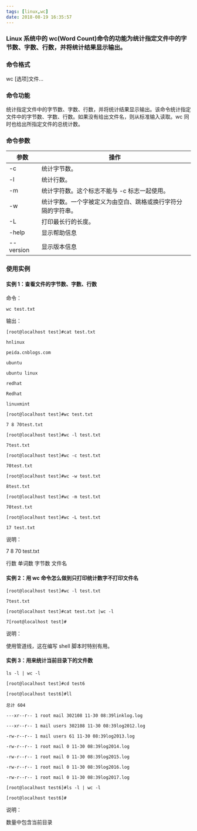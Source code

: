 ```yaml
---
tags: [linux,wc]
date: 2018-08-19 16:35:57
---
```


### Linux 系统中的 wc(Word Count)命令的功能为统计指定文件中的字节数、字数、行数，并将统计结果显示输出。

### 命令格式

wc [选项]文件...

### 命令功能

统计指定文件中的字节数、字数、行数，并将统计结果显示输出。该命令统计指定文件中的字节数、字数、行数。如果没有给出文件名，则从标准输入读取。wc 同时也给出所指定文件的总统计数。

### 命令参数

| 参数      | 操作                                                         |
| --------- | ------------------------------------------------------------ |
| -c        | 统计字节数。                                                 |
| -l        | 统计行数。                                                   |
| -m        | 统计字符数。这个标志不能与 -c 标志一起使用。                 |
| -w        | 统计字数。一个字被定义为由空白、跳格或换行字符分隔的字符串。 |
| -L        | 打印最长行的长度。                                           |
| -help     | 显示帮助信息                                                 |
| --version | 显示版本信息                                                 |

### 使用实例

#### 实例 1：查看文件的字节数、字数、行数

命令：

```shell
wc test.txt
```

输出：

```shell
[root@localhost test]#cat test.txt

hnlinux

peida.cnblogs.com

ubuntu

ubuntu linux

redhat

Redhat

linuxmint

[root@localhost test]#wc test.txt

7 8 70test.txt

[root@localhost test]#wc -l test.txt

7test.txt

[root@localhost test]#wc -c test.txt

70test.txt

[root@localhost test]#wc -w test.txt

8test.txt

[root@localhost test]#wc -m test.txt

70test.txt

[root@localhost test]#wc -L test.txt

17 test.txt
```

说明：

7 8 70 test.txt

行数 单词数 字节数 文件名

#### 实例 2：用 wc 命令怎么做到只打印统计数字不打印文件名

```shell
[root@localhost test]#wc -l test.txt

7test.txt

[root@localhost test]#cat test.txt |wc -l

7[root@localhost test]#
```

说明：

使用管道线，这在编写 shell 脚本时特别有用。

#### 实例 3：用来统计当前目录下的文件数

```shell
ls -l | wc -l

[root@localhost test]#cd test6

[root@localhost test6]#ll

总计 604

---xr--r-- 1 root mail 302108 11-30 08:39linklog.log

---xr--r-- 1 mail users 302108 11-30 08:39log2012.log

-rw-r--r-- 1 mail users 61 11-30 08:39log2013.log

-rw-r--r-- 1 root mail 0 11-30 08:39log2014.log

-rw-r--r-- 1 root mail 0 11-30 08:39log2015.log

-rw-r--r-- 1 root mail 0 11-30 08:39log2016.log

-rw-r--r-- 1 root mail 0 11-30 08:39log2017.log

[root@localhost test6]#ls -l | wc -l

[root@localhost test6]#
```

说明：

数量中包含当前目录
